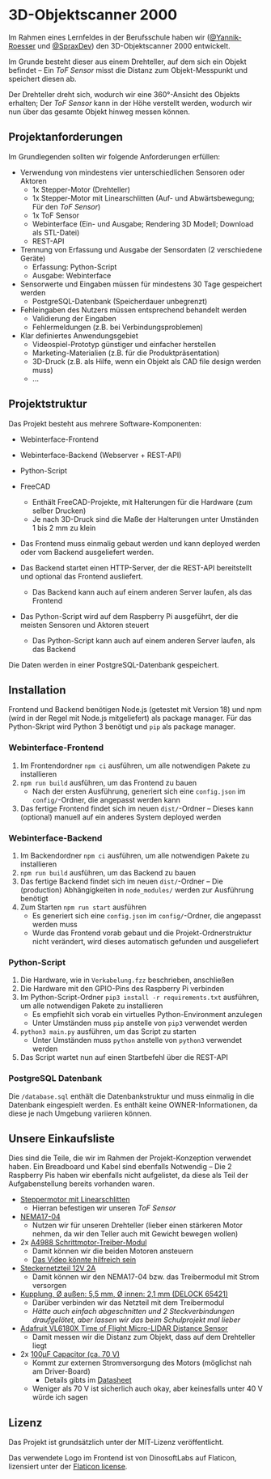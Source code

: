 # 3D-Objektscanner 2000
Im Rahmen eines Lernfeldes in der Berufsschule haben wir ([@Yannik-Roesser](https://github.com/Yannik-Roesser) und [@SpraxDev](https://github.com/SpraxDev)) den 3D-Objektscanner 2000 entwickelt.

Im Grunde besteht dieser aus einem Drehteller, auf dem sich ein Objekt befindet – Ein *ToF Sensor* misst die Distanz zum Objekt-Messpunkt und speichert diesen ab.

Der Drehteller dreht sich, wodurch wir eine 360°-Ansicht des Objekts erhalten; Der *ToF Sensor* kann in der Höhe verstellt werden, wodurch wir nun über das gesamte Objekt hinweg messen können.


## Projektanforderungen
Im Grundlegenden sollten wir folgende Anforderungen erfüllen:
* Verwendung von mindestens vier unterschiedlichen Sensoren oder Aktoren
  * 1x Stepper-Motor (Drehteller)
  * 1x Stepper-Motor mit Linearschlitten (Auf- und Abwärtsbewegung; Für den *ToF Sensor*)
  * 1x ToF Sensor
  * Webinterface (Ein- und Ausgabe; Rendering 3D Modell; Download als STL-Datei)
  * REST-API
* Trennung von Erfassung und Ausgabe der Sensordaten (2 verschiedene Geräte)
  * Erfassung: Python-Script
  * Ausgabe: Webinterface
* Sensorwerte und Eingaben müssen für mindestens 30 Tage gespeichert werden
  * PostgreSQL-Datenbank (Speicherdauer unbegrenzt)
* Fehleingaben des Nutzers müssen entsprechend behandelt werden
  * Validierung der Eingaben
  * Fehlermeldungen (z.B. bei Verbindungsproblemen)
* Klar definiertes Anwendungsgebiet
  * Videospiel-Prototyp günstiger und einfacher herstellen
  * Marketing-Materialien (z.B. für die Produktpräsentation)
  * 3D-Druck (z.B. als Hilfe, wenn ein Objekt als CAD file design werden muss)
  * ...


## Projektstruktur
Das Projekt besteht aus mehrere Software-Komponenten:
* Webinterface-Frontend
* Webinterface-Backend (Webserver + REST-API)
* Python-Script
* FreeCAD
  * Enthält FreeCAD-Projekte, mit Halterungen für die Hardware (zum selber Drucken)
  * Je nach 3D-Druck sind die Maße der Halterungen unter Umständen 1 bis 2 mm zu klein


* Das Frontend muss einmalig gebaut werden und kann deployed werden oder vom Backend ausgeliefert werden.
* Das Backend startet einen HTTP-Server, der die REST-API bereitstellt und optional das Frontend ausliefert.
  * Das Backend kann auch auf einem anderen Server laufen, als das Frontend
* Das Python-Script wird auf dem Raspberry Pi ausgeführt, der die meisten Sensoren und Aktoren steuert
  * Das Python-Script kann auch auf einem anderen Server laufen, als das Backend

Die Daten werden in einer PostgreSQL-Datenbank gespeichert.


## Installation
Frontend und Backend benötigen Node.js (getestet mit Version 18) und npm (wird in der Regel mit Node.js mitgeliefert) als package manager.
Für das Python-Skript wird Python 3 benötigt und `pip` als package manager.

### Webinterface-Frontend
1. Im Frontendordner `npm ci` ausführen, um alle notwendigen Pakete zu installieren
2. `npm run build` ausführen, um das Frontend zu bauen
    * Nach der ersten Ausführung, generiert sich eine `config.json` im `config/`-Ordner,
      die angepasst werden kann
3. Das fertige Frontend findet sich im neuen `dist/`-Ordner – Dieses kann (optional) manuell auf ein anderes System deployed werden

### Webinterface-Backend
1. Im Backendordner `npm ci` ausführen, um alle notwendigen Pakete zu installieren
2. `npm run build` ausführen, um das Backend zu bauen
3. Das fertige Backend findet sich im neuen `dist/`-Ordner – Die (production) Abhängigkeiten in `node_modules/` werden zur Ausführung benötigt
4. Zum Starten `npm run start` ausführen
    * Es generiert sich eine `config.json` im `config/`-Ordner, die angepasst werden muss
    * Wurde das Frontend vorab gebaut und die Projekt-Ordnerstruktur nicht verändert, wird dieses
      automatisch gefunden und ausgeliefert

### Python-Script
1. Die Hardware, wie in `Verkabelung.fzz` beschrieben, anschließen
2. Die Hardware mit den GPIO-Pins des Raspberry Pi verbinden
3. Im Python-Script-Ordner `pip3 install -r requirements.txt` ausführen, um alle notwendigen Pakete zu installieren
    * Es empfiehlt sich vorab ein virtuelles Python-Environment anzulegen
    * Unter Umständen muss `pip` anstelle von `pip3` verwendet werden
4. `python3 main.py` ausführen, um das Script zu starten
    * Unter Umständen muss `python` anstelle von `python3` verwendet werden
5. Das Script wartet nun auf einen Startbefehl über die REST-API

### PostgreSQL Datenbank
Die `/database.sql` enthält die Datenbankstruktur und muss einmalig in die Datenbank eingespielt werden.
Es enthält keine OWNER-Informationen, da diese je nach Umgebung variieren können.


## Unsere Einkaufsliste
Dies sind die Teile, die wir im Rahmen der Projekt-Konzeption verwendet haben.
Ein Breadboard und Kabel sind ebenfalls Notwendig – Die 2 Raspberry Pis haben wir ebenfalls nicht aufgelistet, da diese als Teil der Aufgabenstellung bereits vorhanden waren.

* [Steppermotor mit Linearschlitten](https://smile.amazon.de/dp/B07H4M3KW2/)
  * Hierran befestigen wir unseren *ToF Sensor*
* [NEMA17-04](https://www.reichelt.de/schrittmotor-nema-17-1-8-1-5-a-3-3-v-nema17-04-p269223.html)
  * Nutzen wir für unseren Drehteller (lieber einen stärkeren Motor nehmen, da wir den Teller auch mit Gewicht bewegen wollen)
* 2x [A4988 Schrittmotor-Treiber-Modul](https://www.az-delivery.de/products/a4988-schrittmotor-modul)
  * Damit können wir die beiden Motoren ansteuern
  * [Das Video könnte hilfreich sein](https://www.youtube.com/watch?v=_5H7ibWQgXo)
* [Steckernetzteil 12V 2A](https://www.reichelt.de/steckernetzteil-24-w-12-v-2-a-hnp-24-120l6-p177030.html)
  * Damit können wir den NEMA17-04 bzw. das Treibermodul mit Strom versorgen
* [Kupplung, Ø außen: 5,5 mm, Ø innen: 2,1 mm (DELOCK 65421)](https://www.reichelt.de/kupplung-aussen-5-5-mm-innen-2-1-mm-delock-65421-p127462.html)
  * Darüber verbinden wir das Netzteil mit dem Treibermodul
  * *Hätte auch einfach abgeschnitten und 2 Steckverbindungen draufgelötet, aber lassen wir das beim Schulprojekt mal lieber*
* [Adafruit VL6180X Time of Flight Micro-LIDAR Distance Sensor](https://www.adafruit.com/product/3316)
  * Damit messen wir die Distanz zum Objekt, dass auf dem Drehteller liegt
* 2x [100µF Capacitor (ca. 70 V)](https://www.reichelt.de/elko-radial-100-uf-63-v-105-c-low-esr-aec-q200-rad-fc-100-63-p84621.html)
  * Kommt zur externen Stromversorgung des Motors (möglichst nah am Driver-Board)
    * Details gibts im [Datasheet](https://cdn.shopify.com/s/files/1/1509/1638/files/A4988_Stepper_Motor_Driver_Datenblatt_AZ-Delivery_Vertriebs_GmbH.pdf?v=1608626085)
  * Weniger als 70 V ist sicherlich auch okay, aber keinesfalls unter 40 V würde ich sagen


## Lizenz
Das Projekt ist grundsätzlich unter der MIT-Lizenz veröffentlicht.

Das verwendete Logo im Frontend ist von DinosoftLabs auf Flaticon, lizensiert unter der [Flaticon license](https://www.freepikcompany.com/legal).
